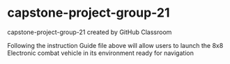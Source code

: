 # capstone-project-group-21
capstone-project-group-21 created by GitHub Classroom


Following the instruction Guide file above will allow users to launch the 8x8 Electronic combat vehicle in its environment ready for navigation 

